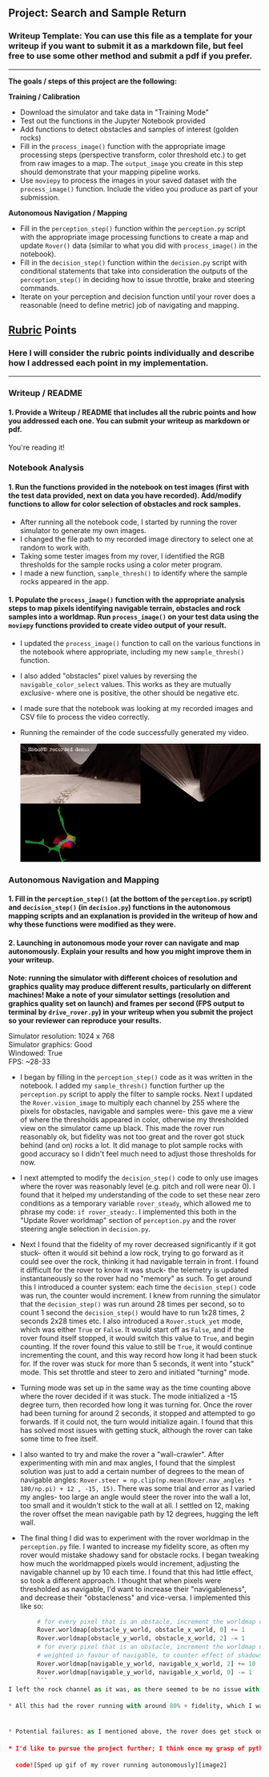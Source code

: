 ## Project: Search and Sample Return
### Writeup Template: You can use this file as a template for your writeup if you want to submit it as a markdown file, but feel free to use some other method and submit a pdf if you prefer.

---


**The goals / steps of this project are the following:**  

**Training / Calibration**  

* Download the simulator and take data in "Training Mode"
* Test out the functions in the Jupyter Notebook provided
* Add functions to detect obstacles and samples of interest (golden rocks)
* Fill in the `process_image()` function with the appropriate image processing steps (perspective transform, color threshold etc.) to get from raw images to a map.  The `output_image` you create in this step should demonstrate that your mapping pipeline works.
* Use `moviepy` to process the images in your saved dataset with the `process_image()` function.  Include the video you produce as part of your submission.

**Autonomous Navigation / Mapping**

* Fill in the `perception_step()` function within the `perception.py` script with the appropriate image processing functions to create a map and update `Rover()` data (similar to what you did with `process_image()` in the notebook).
* Fill in the `decision_step()` function within the `decision.py` script with conditional statements that take into consideration the outputs of the `perception_step()` in deciding how to issue throttle, brake and steering commands.
* Iterate on your perception and decision function until your rover does a reasonable (need to define metric) job of navigating and mapping.  

[//]: # (Image References)

[image1]: ./misc/notebook_video.gif
[image2]: ./misc/rover.gif

## [Rubric](https://review.udacity.com/#!/rubrics/916/view) Points
### Here I will consider the rubric points individually and describe how I addressed each point in my implementation.  

---
### Writeup / README

#### 1. Provide a Writeup / README that includes all the rubric points and how you addressed each one.  You can submit your writeup as markdown or pdf.  

You're reading it!

### Notebook Analysis
#### 1. Run the functions provided in the notebook on test images (first with the test data provided, next on data you have recorded). Add/modify functions to allow for color selection of obstacles and rock samples.
* After running all the notebook code, I started by running the rover simulator to generate my own images.
* I changed the file path to my recorded image directory to select one at random to work with.
* Taking some tester images from my rover, I identified the RGB thresholds for the sample rocks using a color meter program.
* I made a new function, `sample_thresh()` to identify where the sample rocks appeared in the app.

#### 1. Populate the `process_image()` function with the appropriate analysis steps to map pixels identifying navigable terrain, obstacles and rock samples into a worldmap.  Run `process_image()` on your test data using the `moviepy` functions provided to create video output of your result.
* I updated the `process_image()` function to call on the various functions in the notebook where appropriate, including my new `sample_thresh()` function.
* I also added "obstacles" pixel values by reversing the `navigable_color_select` values. This works as they are mutually exclusive- where one is positive, the other should be negative etc.
* I made sure that the notebook was looking at my recorded images and CSV file to process the video correctly.
* Running the remainder of the code successfully generated my video.

  ![Section of my generated notebook video][image1]
### Autonomous Navigation and Mapping

#### 1. Fill in the `perception_step()` (at the bottom of the `perception.py` script) and `decision_step()` (in `decision.py`) functions in the autonomous mapping scripts and an explanation is provided in the writeup of how and why these functions were modified as they were.


#### 2. Launching in autonomous mode your rover can navigate and map autonomously.  Explain your results and how you might improve them in your writeup.  

**Note: running the simulator with different choices of resolution and graphics quality may produce different results, particularly on different machines!  Make a note of your simulator settings (resolution and graphics quality set on launch) and frames per second (FPS output to terminal by `drive_rover.py`) in your writeup when you submit the project so your reviewer can reproduce your results.**

Simulator resolution: 1024 x 768  
Simulator graphics: Good  
Windowed: True  
FPS: ~28-33  

* I began by filling in the `perception_step()` code as it was written in the notebook. I added my `sample_thresh()` function further up the `perception.py` script to apply the filter to sample rocks. Next I updated the `Rover.vision_image` to multiply each channel by 255 where the pixels for obstacles, navigable and samples were- this gave me a view of where the thresholds appeared in color, otherwise my thresholded view on the simulator came up black. This made the rover run reasonably ok, but fidelity was not too great and the rover got stuck behind (and on) rocks a lot. It did manage to plot sample rocks with good accuracy so I didn't feel much need to adjust those thresholds for now.  


* I next attempted to modify the `decision_step()` code to only use images where the rover was reasonably level (e.g. pitch and roll were near 0). I found that it helped my understanding of the code to set these near zero conditions as a temporary variable `rover_steady`, which allowed me to phrase my code: `if rover_steady:`. I implemented this both in the "Update Rover worldmap" section of `perception.py` and the rover steering angle selection in `decision.py`.  


* Next I found that the fidelity of my rover decreased significantly if it got stuck- often it would sit behind a low rock, trying to go forward as it could see over the rock, thinking it had navigable terrain in front. I found it difficult for the rover to know it was stuck- the telemetry is updated instantaneously so the rover had no "memory" as such. To get around this I introduced a counter system: each time the `decision_step()` code was run, the counter would increment. I knew from running the simulator that the `decision_step()` was run around 28 times per second, so to count 1 second the `decision_step()` would have to run 1x28 times, 2 seconds 2x28 times etc. I also introduced a `Rover.stuck_yet` mode, which was either `True` or `False`. It would start off as `False`, and if the rover found itself stopped, it would switch this value to `True`, and begin counting. If the rover found this value to still be `True`, it would continue incrementing the count, and this way record how long it had been stuck for. If the rover was stuck for more than 5 seconds, it went into "stuck" mode. This set throttle and steer to zero and initiated "turning" mode.  


* Turning mode was set up in the same way as the time counting above where the rover decided if it was stuck. The mode initialized a -15 degree turn, then recorded how long it was turning for. Once the rover had been turning for around 2 seconds, it stopped and attempted to go forwards. If it could not, the turn would initialize again. I found that this has solved most issues with getting stuck, although the rover can take some time to free itself.  


* I also wanted to try and make the rover a "wall-crawler". After experimenting with min and max angles, I found that the simplest solution was just to add a certain number of degrees to the mean of navigable angles:
`Rover.steer = np.clip(np.mean(Rover.nav_angles * 180/np.pi) + 12 , -15, 15)`. There was some trial and error as I varied my angles- too large an angle would steer the rover into the wall a lot, too small and it wouldn't stick to the wall at all. I settled on 12, making the rover offset the mean navigable path by 12 degrees, hugging the left wall.  


* The final thing I did was to experiment with the rover worldmap in the `perception.py` file. I wanted to increase my fidelity score, as often my rover would mistake shadowy sand for obstacle rocks. I began tweaking how much the worldmapped pixels would increment, adjusting the navigable channel up by 10 each time. I found that this had little effect, so took a different approach. I thought that when pixels were thresholded as navigable, I'd want to increase their "navigableness", and decrease their "obstacleness" and vice-versa. I implemented this like so:  
```python
        # for every pixel that is an obstacle, increment the worldmap obstacle channel by 1, decrease the navigable channel by 1
        Rover.worldmap[obstacle_y_world, obstacle_x_world, 0] += 1
        Rover.worldmap[obstacle_y_world, obstacle_x_world, 2] -= 1
        # for every pixel that is an obstacle, increment the worldmap navigable channel by 10, decrease the obstacle channel by 1
        # weighted in favour of navigable, to counter effect of shadows on RGB threshold
        Rover.worldmap[navigable_y_world, navigable_x_world, 2] += 10
        Rover.worldmap[navigable_y_world, navigable_x_world, 0] -= 1
        ```
I left the rock channel as it was, as there seemed to be no issue with fidelity there.    

* All this had the rover running with around 80% + fidelity, which I was pretty happy with. The rover very rarely gets un-fixably stuck, and this mainly seems to be down to bugs in the simulation- sometimes the rover gets stuck "in" a rock, and "sees" clear space in front.


* Potential failures: as I mentioned above, the rover does get stuck on simulation bugs. I would like to develop a more efficient method of getting unstuck, possibly including reversing. Depending on where the rover starts the simulation, it's method of exploration sometimes misses a section of the map. This might be improved by adjusting the "wall crawler" functionality.

* I'd like to pursue the project further; I think once my grasp of python has improved I could do a lot more. I'd like to encourage the rover to visit previously unexplored places and ignore already explored places. I'd also like to work on the sample return, getting the rover to home in on sample rocks and pick them up.

  code![Sped up gif of my rover running autonomously][image2]
